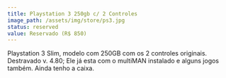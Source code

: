 ```yaml
---
title: Playstation 3 250gb c/ 2 Controles
image_path: /assets/img/store/ps3.jpg
status: reserved
value: Reservado (R$ 850)
---
```

Playstation 3 Slim, modelo com 250GB com os 2 controles originais. Destravado v. 4.80; Ele já esta com o multiMAN instalado e alguns jogos também. Ainda tenho a caixa.